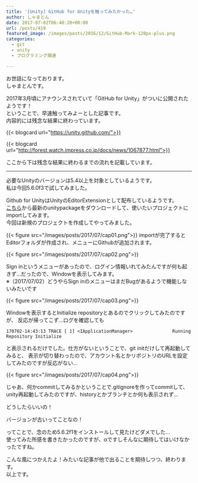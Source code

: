 ```yaml
---
title: '[Unity] GitHub for Unityを触ってみたかった…'
author: しゃまとん
date: 2017-07-02T06:40:20+00:00
url: /posts/419
featured_image: /images/posts/2016/12/GitHub-Mark-120px-plus.png
categories:
  - git
  - unity
  - プログラミング関連

---
```

お世話になっております。  
しゃまとんです。

2017年3月頃にアナウンスされていて「GitHub for Unity」がついに公開されたようです！  
ということで、早速触ってみよーとした記事です。  
内容的には残念な結果に終わっています。

{{< blogcard url="https://unity.github.com/">}}

{{< blogcard url="http://forest.watch.impress.co.jp/docs/news/1067877.html">}}

ここから下は残念な結果に終わるまでの流れを記載しています。

* * *

必要なUnityのバージョンは5.4以上を対象としているようです。  
私は今回5.6.0f3で試してみました。

Github for UnityはUnityのEditorExtensionとして配布しているようです。  
[こちら][3]から最新のunitypackageをダウンロードして、使いたいプロジェクトにimportしてみます。  
今回は新規のプロジェクトを作成してやってみました。

{{< figure src="/images/posts/2017/07/cap01.png">}}
importが完了するとEditorフォルダが作成され、メニューにGithubが追加されます。

{{< figure src="/images/posts/2017/07/cap02.png">}}

Sign inというメニューがあったので、ログイン情報いれてみたんですが何も起きず...だったので、Windowを表示してみます。  
※（2017/07/02）どうやらSign inのメニューはまだBugがあるようで機能しないみたいです

{{< figure src="/images/posts/2017/07/cap03.png">}}

Windowを表示するとInitialize repositoryとあるのでクリックしてみたのですが、
反応が帰ってこず...ログを確認しても

```text
170702-14:43:13 TRACE [ 1] <IApplicationManager>               Running Repository Initialize
```

と表示されるだけでした。仕方がないということで、git initだけして再起動してみると、
表示が切り替わったので、アカウント名とかリポジトリのURLを設定してみたのですが反応がない...

{{< figure src="/images/posts/2017/07/cap04.png">}}

じゃあ、何かcommitしてみるかということで.gitignoreを作ってcommitして、
unity再起動してみたのですが、historyとかブランチとか何も表示されず&#8230;

どうしたらいいの！

バージョンが古いってことなの！

ってことで、念のため5.6.2f1をインストールして見たけどダメでした&#8230;  
使ってみた所感を書きたかったのですが、αですしそんなに期待してはいけなかったですね。

こんな風につかえたよ！みたいな記事が他で出ることを期待しつつ、終わります。  
以上です。

 [3]: https://github.com/github-for-unity/Unity/releases